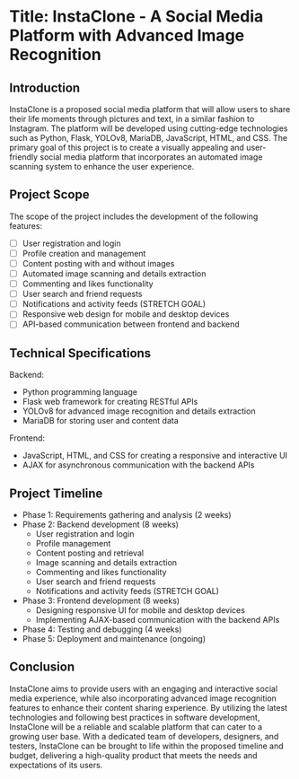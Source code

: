 # Title: InstaClone - A Social Media Platform with Advanced Image Recognition

## Introduction

InstaClone is a proposed social media platform that will allow users to share their life moments through pictures and text, in a similar fashion to Instagram. The platform will be developed using cutting-edge technologies such as Python, Flask, YOLOv8, MariaDB, JavaScript, HTML, and CSS. The primary goal of this project is to create a visually appealing and user-friendly social media platform that incorporates an automated image scanning system to enhance the user experience.

## Project Scope

The scope of the project includes the development of the following features:

- [ ] User registration and login
- [ ] Profile creation and management
- [ ] Content posting with and without images
- [ ] Automated image scanning and details extraction
- [ ] Commenting and likes functionality
- [ ] User search and friend requests
- [ ] Notifications and activity feeds (STRETCH GOAL)
- [ ] Responsive web design for mobile and desktop devices
- [ ] API-based communication between frontend and backend

## Technical Specifications

Backend:

- Python programming language
- Flask web framework for creating RESTful APIs
- YOLOv8 for advanced image recognition and details extraction
- MariaDB for storing user and content data

Frontend:

- JavaScript, HTML, and CSS for creating a responsive and interactive UI
- AJAX for asynchronous communication with the backend APIs

## Project Timeline

- Phase 1: Requirements gathering and analysis (2 weeks)
- Phase 2: Backend development (8 weeks)
  - User registration and login
  - Profile management
  - Content posting and retrieval
  - Image scanning and details extraction
  - Commenting and likes functionality
  - User search and friend requests
  - Notifications and activity feeds  (STRETCH GOAL)
- Phase 3: Frontend development (8 weeks)
  - Designing responsive UI for mobile and desktop devices
  - Implementing AJAX-based communication with the backend APIs
- Phase 4: Testing and debugging (4 weeks)
- Phase 5: Deployment and maintenance (ongoing)

## Conclusion

InstaClone aims to provide users with an engaging and interactive social media experience, while also incorporating advanced image recognition features to enhance their content sharing experience. By utilizing the latest technologies and following best practices in software development, InstaClone will be a reliable and scalable platform that can cater to a growing user base. With a dedicated team of developers, designers, and testers, InstaClone can be brought to life within the proposed timeline and budget, delivering a high-quality product that meets the needs and expectations of its users.
